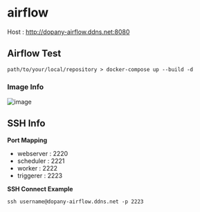 # airflow

Host : http://dopany-airflow.ddns.net:8080

## Airflow Test

```shell
path/to/your/local/repository > docker-compose up --build -d
```

### Image Info

![image](https://github.com/Dopany/DataPipeline-Airflow/assets/64184518/27c0959f-d2af-48ef-b2e6-a98234a5ef7c)


## SSH Info

**Port Mapping**
- webserver : 2220
- scheduler : 2221
- worker : 2222
- triggerer : 2223

**SSH Connect Example**

```
ssh username@dopany-airflow.ddns.net -p 2223
```
